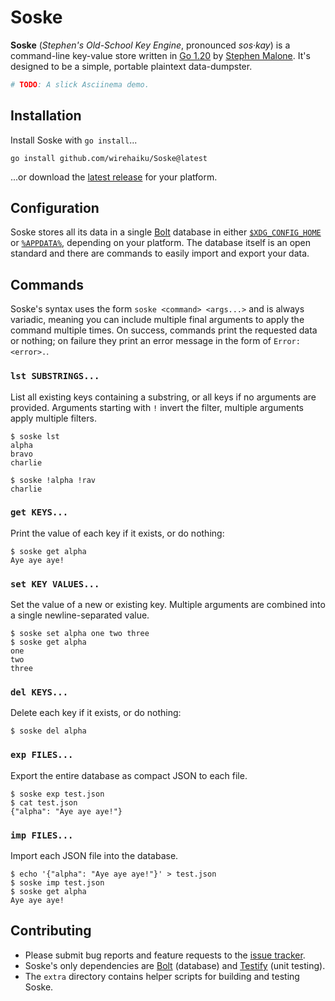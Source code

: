 # Soske

**Soske** (*Stephen's Old-School Key Engine*, pronounced *sos·kay*) is a command-line key-value store written in [Go 1.20][gver] by [Stephen Malone][stvm].
It's designed to be a simple, portable plaintext data-dumpster.

```bash
# TODO: A slick Asciinema demo.
```

## Installation

Install Soske with `go install`...

```
go install github.com/wirehaiku/Soske@latest
```

...or download the [latest release][rels] for your platform.

## Configuration

Soske stores all its data in a single [Bolt][bolt] database in either [`$XDG_CONFIG_HOME`][xdgs] or [`%APPDATA%`][appd], depending on your platform.
The database itself is an open standard and there are commands to easily import and export your data.

## Commands

Soske's syntax uses the form `soske <command> <args...>` and is always variadic, meaning you can include multiple final arguments to apply the command multiple times.
On success, commands print the requested data or nothing; on failure they print an error message in the form of `Error: <error>.`.

### `lst SUBSTRINGS...`

List all existing keys containing a substring, or all keys if no arguments are provided.
Arguments starting with `!` invert the filter, multiple arguments apply multiple filters.

```
$ soske lst
alpha
bravo
charlie

$ soske !alpha !rav
charlie
```

### `get KEYS...`

Print the value of each key if it exists, or do nothing:

```
$ soske get alpha
Aye aye aye! 
```

### `set KEY VALUES...`

Set the value of a new or existing key. 
Multiple arguments are combined into a single newline-separated value.

```
$ soske set alpha one two three
$ soske get alpha
one
two
three
```

### `del KEYS...`

Delete each key if it exists, or do nothing:

```
$ soske del alpha
```

### `exp FILES...`

Export the entire database as compact JSON to each file.

```
$ soske exp test.json
$ cat test.json
{"alpha": "Aye aye aye!"}
```

### `imp FILES...`

Import each JSON file into the database.

```
$ echo '{"alpha": "Aye aye aye!"}' > test.json
$ soske imp test.json
$ soske get alpha
Aye aye aye!
```

## Contributing

- Please submit bug reports and feature requests to the [issue tracker][bugs].
- Soske's only dependencies are [Bolt][bolt] (database) and [Testify][test] (unit testing). 
- The `extra` directory contains helper scripts for building and testing Soske.

[appd]: https://ss64.com/nt/syntax-variables.html
[bolt]: https://github.com/etcd-io/bbolt
[bugs]: https://github.com/wirehaiku/Soske/issues
[gver]: https://go.dev/doc/go1.20
[rels]: https://github.com/wirehaiku/Soske/releases/latest
[stvm]: https://wirehaiku.org/
[test]: https://github.com/stretchr/testify
[xdgs]: https://wiki.archlinux.org/title/XDG_Base_Directory

